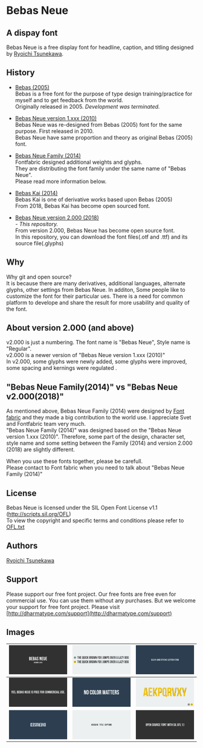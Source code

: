 # Bebas Neue


## A dispay font
Bebas Neue is a free display font for headline, caption, and titling designed by [Ryoichi Tsunekawa](http://dharmatype.com).   


## History
*  [Bebas (2005)](https://github.com/dharmatype/Bebas)  
Bebas is a free font for the purpose of type design training/practice for myself and to get feedback from the world.  
Originally released in 2005. *Development was terminated.*

* [Bebas Neue version 1.xxx (2010)](https://github.com/dharmatype/Bebas-Neue)  
Bebas Neue was re-designed from Bebas (2005) font for the same purpose. First released in 2010.  
Bebas Neue have same proportion and theory as original Bebas (2005) font.  

* [Bebas Neue Family (2014)](http://www.fontfabric.com/bebas-neue/)  
Fontfabric designed additional weights and glyphs.  
They are distributing the font family under the same name of "Bebas Neue".  
Please read more information below.  

* [Bebas Kai (2014)](https://github.com/dharmatype/Bebas-Kai)    
Bebas Kai is one of derivative works based upon Bebas (2005)  
From 2018, Bebas Kai has become open sourced font.  

* [Bebas Neue version 2.000 (2018)](https://github.com/dharmatype/Bebas-Neue)  
*- This repository.*  
From version 2.000, Bebas Neue has become open source font.  
In this repository, you can download the font files(.otf and .ttf) and its source file(.glyphs)  

## Why
Why git and open source?  
It is because there are many derivatives, additional languages, alternate glyphs, other settings from Bebas Neue. In additon, Some people like to customize the font for their particular ues.
There is a need for common platform to develope and share the result for more usability and quality of the font.


## About version 2.000 (and above)
v2.000 is just a numbering. The font name is "Bebas Neue", Style name is "Regular".  
v2.000 is a newer version of "Bebas Neue version 1.xxx (2010)"  
In v2.000, some glyphs were newly added, some glyphs were improved, some spacing and kernings were regulated .   


## "Bebas Neue Family(2014)" vs "Bebas Neue v2.000(2018)"
As mentioned above, Bebas Neue Family (2014) were designed by [Font fabric](http://www.fontfabric.com/bebas-neue/) and they made a big contribution to the world use. I appreciate Svet and Fontfabric team very much.  
"Bebas Neue Family (2014)" was designed based on the "Bebas Neue version 1.xxx (2010)". Therefore, some part of the design, character set, style name and some setting between the Family (2014) and version 2.000 (2018) are slightly different.  

When you use these fonts together, please be carefull.  
Please contact to Font fabric when you need to talk about "Bebas Neue Family (2014)"


## License
Bebas Neue is licensed under the SIL Open Font License v1.1 (<http://scripts.sil.org/OFL>)  
To view the copyright and specific terms and conditions please refer to [OFL.txt](https://github.com/dharmatype/Bebas-Neue/blob/master/OFL.txt)


## Authors
[Ryoichi Tsunekawa](http://dharmatype.com)  


## Support
Please support our free font project.
Our free fonts are free even for commercial use. You can use them without any purchases.
But we welcome your support for free font project. Please visit [http://dharmatype.com/support](http://dharmatype.com/support)  


## Images
![/documentation/img/BebasNeue_001.png](/documentation/img/BebasNeue_001.png)|![/documentation/img/BebasNeue_002.png](/documentation/img/BebasNeue_002.png)|![/documentation/img/BebasNeue_008.png](/documentation/img/BebasNeue_008.png)
----|---- |----
![/documentation/img/BebasNeue_005.png](/documentation/img/BebasNeue_005.png)|![/documentation/img/BebasNeue_006.png](/documentation/img/BebasNeue_006.png)|![/documentation/img/BebasNeue_003.png](/documentation/img/BebasNeue_003.png)
![/documentation/img/BebasNeue_007.png](/documentation/img/BebasNeue_007.png)|![/documentation/img/BebasNeue_009.png](/documentation/img/BebasNeue_009.png)|![/documentation/img/BebasNeue_004.png](/documentation/img/BebasNeue_004.png)
